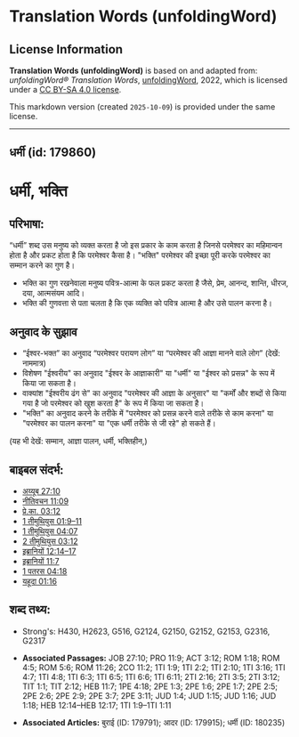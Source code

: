 # Translation Words (unfoldingWord)

## License Information

**Translation Words (unfoldingWord)** is based on and adapted from: _unfoldingWord® Translation Words_, [unfoldingWord](https://unfoldingword.org/utw), 2022, which is licensed under a [CC BY-SA 4.0 license](https://creativecommons.org/licenses/by-sa/4.0/legalcode.en).

This markdown version (created `2025-10-09`) is provided under the same license.



--------------------------------

## धर्मी (id: 179860)

धर्मी, भक्ति
============

परिभाषा:
--------

“धर्मी” शब्द उस मनुष्य को व्यक्त करता है जो इस प्रकार के काम करता है जिनसे परमेश्वर का महिमान्वन होता है और प्रकट होता है कि परमेश्वर कैसा है। "भक्ति" परमेश्वर की इच्छा पूरी करके परमेश्वर का सम्मान करने का गुण है।

* भक्ति का गुण रखनेवाला मनुष्य पवित्र\-आत्मा के फल प्रकट करता है जैसे, प्रेम, आनन्द, शान्ति, धीरज, दया, आत्मसंयम आदि।
* भक्ति की गुणवत्ता से पता चलता है कि एक व्यक्ति को पवित्र आत्मा है और उसे पालन करना है।

अनुवाद के सुझाव
---------------

* “ईश्वर\-भक्त” का अनुवाद “परमेश्वर परायण लोग” या “परमेश्वर की आज्ञा मानने वाले लोग” (देखें: नाममात्र)
* विशेषण "ईश्वरीय" का अनुवाद "ईश्वर के आज्ञाकारी" या "धर्मी" या "ईश्वर को प्रसन्न" के रूप में किया जा सकता है।
* वाक्यांश "ईश्वरीय ढंग से" का अनुवाद "परमेश्वर की आज्ञा के अनुसार" या "कर्मों और शब्दों से किया गया है जो परमेश्वर को खुश करता है" के रूप में किया जा सकता है।
* "भक्ति" का अनुवाद करने के तरीके में "परमेश्वर को प्रसन्न करने वाले तरीके से काम करना" या "परमेश्वर का पालन करना" या "एक धर्मी तरीके से जी रहे" हो सकते हैं।

(यह भी देखें: सम्मान, आज्ञा पालन, धर्मी, भक्तिहीन,)

बाइबल संदर्भ:
-------------

* [अय्यूब 27:10](https://ref.ly/Job27:10)
* [नीतिवचन 11:09](https://ref.ly/Prov11:9)
* [प्रे.का. 03:12](https://ref.ly/Acts3:12)
* [1 तीमुथियुस 01:9–11](https://ref.ly/1Tim0:0)
* [1 तीमुथियुस 04:07](https://ref.ly/1Tim0:0)
* [2 तीमुथियुस 03:12](https://ref.ly/2Tim0:0)
* [इब्रानियों 12:14–17](https://ref.ly/Heb12:14-Heb12:17)
* [इब्रानियों 11:7](https://ref.ly/Heb11:7)
* [1 पतरस 04:18](https://ref.ly/1Pet0:0)
* [यहूदा 01:16](https://ref.ly/Jude1:16)

शब्द तथ्य:
----------

* Strong's: H430, H2623, G516, G2124, G2150, G2152, G2153, G2316, G2317

* **Associated Passages:** JOB 27:10; PRO 11:9; ACT 3:12; ROM 1:18; ROM 4:5; ROM 5:6; ROM 11:26; 2CO 11:2; 1TI 1:9; 1TI 2:2; 1TI 2:10; 1TI 3:16; 1TI 4:7; 1TI 4:8; 1TI 6:3; 1TI 6:5; 1TI 6:6; 1TI 6:11; 2TI 2:16; 2TI 3:5; 2TI 3:12; TIT 1:1; TIT 2:12; HEB 11:7; 1PE 4:18; 2PE 1:3; 2PE 1:6; 2PE 1:7; 2PE 2:5; 2PE 2:6; 2PE 2:9; 2PE 3:7; 2PE 3:11; JUD 1:4; JUD 1:15; JUD 1:16; JUD 1:18; HEB 12:14–HEB 12:17; 1TI 1:9–1TI 1:11
* **Associated Articles:** बुराई (ID: 179791); आदर (ID: 179915); धर्मी (ID: 180235)

